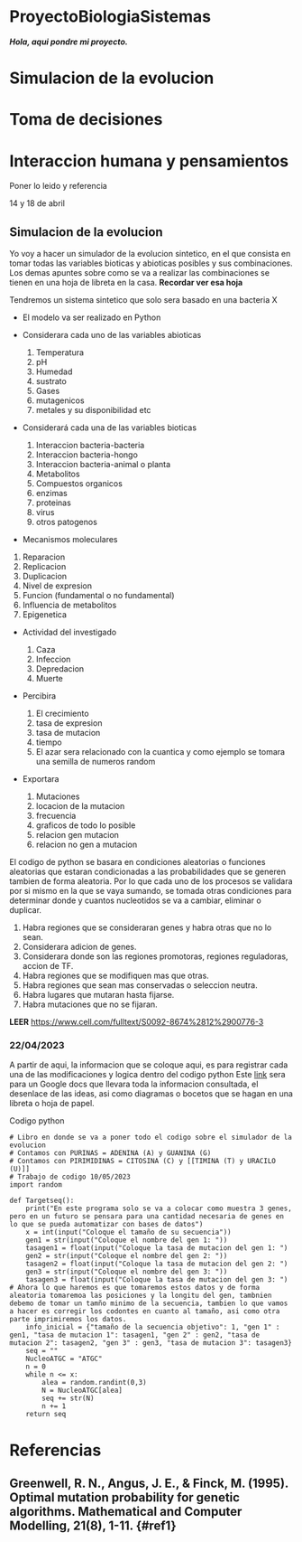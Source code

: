 # ProyectoBiologiaSistemas
***Hola, aqui pondre mi proyecto.***

# Simulacion de la evolucion
# Toma de decisiones
# Interaccion humana y pensamientos

Poner lo leido y referencia

14 y 18 de abril
## Simulacion de la evolucion 
Yo voy a hacer un simulador de la evolucion sintetico, en el que consista en tomar todas las variables bioticas y abioticas posibles y sus combinaciones.
  Los demas apuntes sobre como se va a realizar las combinaciones se tienen en una hoja de libreta en la casa. **Recordar ver esa hoja**

Tendremos un sistema sintetico que solo sera basado en una bacteria X
  - El modelo va ser realizado en Python
  - Considerara cada uno de las variables abioticas
    1. Temperatura
    2. pH
    3. Humedad
    4. sustrato
    5. Gases
    6. mutagenicos
    7. metales y su disponibilidad
    etc
  - Considerará cada una de las variables bioticas
    1. Interaccion bacteria-bacteria
    2. Interaccion bacteria-hongo
    3. Interaccion bacteria-animal o planta
    4. Metabolitos
    5. Compuestos organicos
    6. enzimas
    7. proteinas
    8. virus
    9. otros patogenos


   - Mecanismos moleculares
   1. Reparacion
   2. Replicacion
   3. Duplicacion
   4. Nivel de expresion
   5. Funcion (fundamental o no fundamental)
   6. Influencia de metabolitos
   7. Epigenetica

  - Actividad del investigado
    1. Caza
    2. Infeccion
    3. Depredacion
    4. Muerte

  - Percibira 
    1. El crecimiento
    2. tasa de expresion
    3. tasa de mutacion
    4. tiempo
    5. El azar sera relacionado con la cuantica y como ejemplo se tomara una semilla de numeros random

  - Exportara
    1. Mutaciones
    2. locacion de la mutacion
    3. frecuencia
    4. graficos de todo lo posible
    5. relacion gen mutacion
    6. relacion no gen a mutacion

El codigo de python se basara en condiciones aleatorias o funciones aleatorias que estaran condicionadas a las probabilidades que se generen tambien de forma aleatoria. Por lo que cada uno de los procesos se validara por si mismo en la que se vaya sumando, se tomada otras condiciones para determinar donde y cuantos nucleotidos se va a cambiar, eliminar o duplicar.
1. Habra regiones que se consideraran genes y habra otras que no lo sean.
2. Considerara adicion de genes.
3. Considerara donde son las regiones promotoras, regiones reguladoras, accion de TF.
4. Habra regiones que se modifiquen mas que otras.
5. Habra regiones que sean mas conservadas o seleccion neutra.
6. Habra lugares que mutaran hasta fijarse.
7. Habra mutaciones que no se fijaran.

**LEER** https://www.cell.com/fulltext/S0092-8674%2812%2900776-3

### 22/04/2023
A partir de aqui, la informacion que se coloque aqui, es para registrar cada una de las modificaciones y logica dentro del codigo python
Este [link](https://docs.google.com/document/d/1YDm086PFRrov0miDkIycMEBP3UxLSZK-4tMIfxQiSrc/edit?usp=sharing) sera para un Google docs que llevara toda la informacion consultada, el desenlace de las ideas, asi como diagramas o bocetos que se hagan en una libreta o hoja de papel.

Codigo python


~~~
# Libro en donde se va a poner todo el codigo sobre el simulador de la evolucion
# Contamos con PURINAS = ADENINA (A) y GUANINA (G)
# Contamos con PIRIMIDINAS = CITOSINA (C) y [[TIMINA (T) y URACILO (U)]]
# Trabajo de codigo 10/05/2023
import random

def Targetseq():
    print("En este programa solo se va a colocar como muestra 3 genes, pero en un futuro se pensara para una cantidad necesaria de genes en lo que se pueda automatizar con bases de datos")
    x = int(input("Coloque el tamaño de su secuencia"))
    gen1 = str(input("Coloque el nombre del gen 1: "))
    tasagen1 = float(input("Coloque la tasa de mutacion del gen 1: ")
    gen2 = str(input("Coloque el nombre del gen 2: "))
    tasagen2 = float(input("Coloque la tasa de mutacion del gen 2: ")
    gen3 = str(input("Coloque el nombre del gen 3: "))
    tasagen3 = float(input("Coloque la tasa de mutacion del gen 3: ")
# Ahora lo que haremos es que tomaremos estos datos y de forma aleatoria tomaremoa las posiciones y la longitu del gen, tambnien debemo de tomar un tamño minimo de la secuencia, tambien lo que vamos a hacer es corregir los codontes en cuanto al tamaño, asi como otra parte imprimiremos los datos.
    info_inicial = {"tamaño de la secuencia objetivo": 1, "gen 1" : gen1, "tasa de mutacion 1": tasagen1, "gen 2" : gen2, "tasa de mutacion 2": tasagen2, "gen 3" : gen3, "tasa de mutacion 3": tasagen3}
    seq = ""
    NucleoATGC = "ATGC"
    n = 0
    while n <= x:
        alea = random.randint(0,3)
        N = NucleoATGC[alea]
        seq += str(N)
        n += 1
    return seq
~~~

# Referencias
## Greenwell, R. N., Angus, J. E., & Finck, M. (1995). Optimal mutation probability for genetic algorithms. Mathematical and Computer Modelling, 21(8), 1-11. {#ref1}
